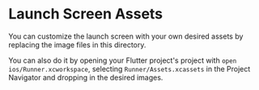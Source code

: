 # Launch Screen Assets

You can customize the launch screen with your own desired assets by replacing the image files in this directory.

You can also do it by opening your Flutter project's  project with `open ios/Runner.xcworkspace`, selecting `Runner/Assets.xcassets` in the Project Navigator and dropping in the desired images.